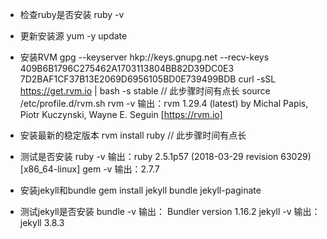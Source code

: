 - 检查ruby是否安装
	ruby -v
- 更新安装源
	yum -y update
- 安装RVM
	gpg --keyserver hkp://keys.gnupg.net --recv-keys 409B6B1796C275462A1703113804BB82D39DC0E3 7D2BAF1CF37B13E2069D6956105BD0E739499BDB
	curl -sSL https://get.rvm.io | bash -s stable // 此步骤时间有点长
	source /etc/profile.d/rvm.sh
	rvm -v
		输出：rvm 1.29.4 (latest) by Michal Papis, Piotr Kuczynski, Wayne E. Seguin [https://rvm.io]
- 安装最新的稳定版本
	rvm install ruby // 此步骤时间有点长
- 测试是否安装
	ruby -v
		输出：ruby 2.5.1p57 (2018-03-29 revision 63029) [x86_64-linux]
	gem -v
		输出：2.7.7

- 安装jekyll和bundle
	gem install jekyll bundle jekyll-paginate
- 测试jekyll是否安装
	bundle -v
		输出： Bundler version 1.16.2
	jekyll -v
		输出： jekyll 3.8.3
